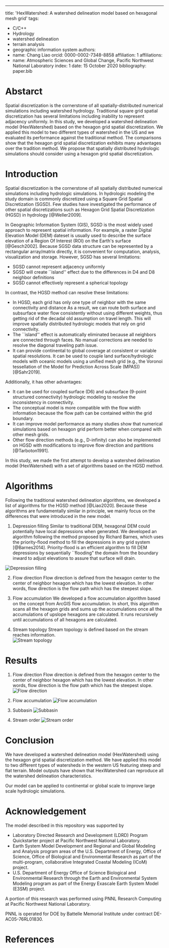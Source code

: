 ---
title: 'HexWatershed: A watershed delineation model based on hexagonal mesh grid'
tags:
  - C/C++
  - Hydrology
  - watershed delineation
  - terrain analysis
  - geographic information system
authors:
  - name: Chang Liao
    orcid: 0000-0002-7348-8858
    affiliation: 1
affiliations:
 - name: Atmospheric Sciences and Global Change, Pacific Northwest National Laboratory
   index: 1 
date: 15 October 2020
bibliography: paper.bib

# Abstarct

Spatial discretization is the cornerstone of all spatially-distributed numerical simulations including watershed hydrology. Traditional square grid spatial discretization has several limitations including inability to represent adjacency uniformly. In this study, we developed a watershed delineation model (HexWatershed) based on the hexagon grid spatial discretization. We applied this model to two different types of watershed in the US and we evaluated its performance against the traditional method. The comparisons show that the hexagon grid spatial discretization exhibits many advantages over the tradition method. We propose that spatially distributed hydrologic simulations should consider using a hexagon grid spatial discretization.

# Introduction

Spatial discretization is the cornerstone of all spatially distributed numerical simulations including hydrologic simulations. In hydrologic modeling the study domain is commonly discretized using a Square Grid Spatial Discretization (SGSD). Few studies have investigated the performance of other spatial discretizations such as Hexagon Grid Spatial Discretization (HGSD) in hydrology [@Weller2009].

In Geographic Information System (GIS), SGSD is the most widely used approach to represent spatial information. For example, a raster Digital Elevation Model (DEM) dateset is usually used to describe the surface elevation of a Region Of Interest (ROI) on the Earth's surface [@Gesch2002]. Because SGSD data structure can be represented by a rectangular array/matrix directly, it is convenient for computation, analysis, visualization and storage. However, SGSD has several limitations:
* SGSD cannot represent adjacency uniformly
* SGSD will create ``island'' effect due to the differences in D4 and D8 neighbor definitions
* SGSD cannot effectively represent a spherical topology

In contrast, the HGSD method can resolve these limitations:
* In HGSD, each grid has only one type of neighbor with the same connectivity and distance As a result, we can route both surface and subsurface water flow consistently without using different weights, thus getting rid of the decadal old assumption on travel length. This will improve spatially distributed hydrologic models that rely on grid connectivity.
* The ``island'' effect is automatically eliminated because all neighbors are connected through faces. No manual corrections are needed to resolve the diagonal traveling path issue. 
* It can provide continental to global coverage at consistent or variable spatial resolutions. It can be used to couple land surface/hydrologic models with oceanic models using a unified mesh grid (e.g., the Voronoi tessellation of the Model for Prediction Across Scale (MPAS)) [@Sahr2019].

Additionally, it has other advantages:

* It can be used for coupled surface (D6) and subsurface (9-point structured connectivity) hydrologic modeling to resolve the inconsistency in connectivity.
* The conceptual model is more compatible with the flow width information because the flow path can be contained within the grid boundary.
* It can improve model performance as many studies show that numerical simulations based on hexagon grid perform better when compared with other mesh grids. 
* Other flow direction methods (e.g., D-infinity) can also be implemented on HGSD with modifications to improve flow direction and partitions [@Tarboton1991].

In this study, we made the first attempt to develop a watershed delineation model (HexWatershed) with a set of algorithms based on the HGSD method. 

# Algorithms

Following the traditional watershed delineation algorithms, we developed a list of algorithms for the HGSD method [@Liao2020]. 
Because these algorithms are fundamentally similar in principle, we mainly focus on the differences that were introduced in the new model.
1. Depression filling
Similar to traditional DEM, hexagonal DEM could potentially have local depressions when generated. We developed an algorithm following the method proposed by Richard Barnes, which uses the priority-flood method to fill the depressions in any grid system [@Barnes2014]. Priority-flood is an efficient algorithm to fill DEM depressions by sequentially ``flooding" the domain from the boundary inward to adjust elevations to assure that surface will drain.

![Depression filling](https://github.com/pnnl/hexwatershed/blob/master/example/depression_filling.png?raw=true)

2. Flow direction
Flow direction is defined from the hexagon center to the center of neighbor hexagon which has the lowest elevation. In other words, flow direction is the flow path which has the steepest slope.

3. Flow accumulation
We developed a flow accumulation algorithm based on the concept from ArcGIS flow accumulation. In short, this algorithm scans all the hexagon grids and sums up the accumulations once all the accumulations of upslope hexagons are calculated. It runs recursively until accumulations of all hexagons are calculated.

4. Stream topology
Stream topology is defined based on the stream reaches information.   
![Stream topology](https://github.com/pnnl/hexwatershed/blob/master/example/stream_topology.png?raw=true)

# Results

1. Flow direction
Flow direction is defined from the hexagon center to the center of neighbor hexagon which has the lowest elevation. In other words, flow direction is the flow path which has the steepest slope.
![Flow direction](https://github.com/pnnl/hexwatershed/blob/master/example/cbf_flow_direction_90_full.png?raw=true)

2. Flow accumulation
![Flow accumulation](https://github.com/pnnl/hexwatershed/blob/master/example/cbf_flow_accumulation_90_full.png?raw=true)

3. Subbasin
![Subbasin](https://github.com/pnnl/hexwatershed/blob/master/example/cbf_subbasin_90_full.png?raw=true)

3. Stream order
![Stream order](https://github.com/pnnl/hexwatershed/blob/master/example/cbf_stream_order_90_full.png?raw=true)

# Conclusion

We have developed a watershed delineation model (HexWatershed) using the hexagon grid spatial discretization method. We have applied this model to two different types of watersheds in the western US featuring steep and flat terrain. Model outputs have shown that HexWatershed can reproduce all the watershed delineation characteristics.

Our model can be applied to continental or global scale to improve large scale hydrologic simulations.


# Acknowledgement
The model described in this repository was supported by

* Laboratory Directed Research and Development (LDRD) Program Quickstarter project at Pacific Northwest National Laboratory. 
* Earth System Model Development and Regional and Global Modeling and Analysis program areas of the U.S. Department of Energy, Office of Science, Office of Biological and Environmental Research as part of the multi-program, collaborative Integrated Coastal Modeling (ICoM) project.
* U.S. Department of Energy Office of Science Biological and Environmental Research through the Earth and Environmental System Modeling program as part of the Energy Exascale Earth System Model (E3SM) project. 

A portion of this research was performed using PNNL Research Computing at Pacific Northwest National Laboratory. 

PNNL is operated for DOE by Battelle Memorial Institute under contract DE-AC05-76RL01830.

# References

